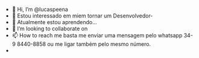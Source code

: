 - 👋 Hi, I’m @lucaspeena
- 👀 Estou interessado em miem tornar um Desenvolvedor- 
- 🌱 Atualmente estou aprendendo...
- 💞️ I’m looking to collaborate on 
- 📫 How to reach me  basta me enviar uma mensagem pelo whatsapp 34- 9 8440-8858 ou me ligar também pelo mesmo número.
- 
<!---
lucaspeena/lucaspeena is a ✨ special ✨ repository because its `README.md` (this file) appears on your GitHub profile.
You can click the Preview link to take a look at your changes.
--->
